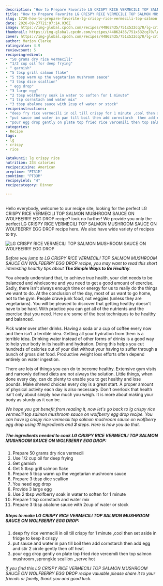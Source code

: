 ```yaml
---
description: "How to Prepare Favorite LG CRISPY RICE VERMECILI TOP SALMON MUSHROOM SAUCE ON WOLFBERRY  EGG DROP"
title: "How to Prepare Favorite LG CRISPY RICE VERMECILI TOP SALMON MUSHROOM SAUCE ON WOLFBERRY  EGG DROP"
slug: 1720-how-to-prepare-favorite-lg-crispy-rice-vermecili-top-salmon-mushroom-sauce-on-wolfberry-egg-drop
date: 2020-09-27T21:07:14.036Z
image: https://img-global.cpcdn.com/recipes/44862435/751x532cq70/lg-crispy-rice-vermecili-top-salmon-mushroom-sauce-on-wolfberry-egg-drop-recipe-main-photo.jpg
thumbnail: https://img-global.cpcdn.com/recipes/44862435/751x532cq70/lg-crispy-rice-vermecili-top-salmon-mushroom-sauce-on-wolfberry-egg-drop-recipe-main-photo.jpg
cover: https://img-global.cpcdn.com/recipes/44862435/751x532cq70/lg-crispy-rice-vermecili-top-salmon-mushroom-sauce-on-wolfberry-egg-drop-recipe-main-photo.jpg
author: Marion Clarke
ratingvalue: 4.9
reviewcount: 5
recipeingredient:
- "50 grams dry rice vermecili"
- "1/2 cup oil for deep frying"
- " garnish"
- "5 tbsp grill salmon flake"
- "5 tbsp warm up the vegetarian mushroom sauce"
- "3 tbsp dice scallion"
- " egg drop"
- "3 large egg"
- "2 tbsp wolfberry soak in water to soften for 1 minute"
- "1 tsp cornstach and water mix"
- "3 tbsp abalone sauce with 2cup of water or stock"
recipeinstructions:
- "deep fry rice vermecili in oil till crispy for 1 minute ,cool then set aside in fridge to keep it crispy"
- "put sauce and water in pan till boil then add cornstarch  then add egg and stir 2 circle gently then off heat"
- "pour egg drop gently on plate top fried rice vercemili then top salmon mushroom ,sprongkle scallion ,,serve hot"
categories:
- Recipe
tags:
- lg
- crispy
- rice

katakunci: lg crispy rice 
nutrition: 234 calories
recipecuisine: American
preptime: "PT31M"
cooktime: "PT33M"
recipeyield: "4"
recipecategory: Dinner

---
```

<br>
Hello everybody, welcome to our recipe site, looking for the perfect LG CRISPY RICE VERMECILI TOP SALMON MUSHROOM SAUCE ON WOLFBERRY  EGG DROP recipe? look no further! We provide you only the perfect LG CRISPY RICE VERMECILI TOP SALMON MUSHROOM SAUCE ON WOLFBERRY  EGG DROP recipe here. We also have wide variety of recipes to try.
<br>


![LG CRISPY RICE VERMECILI TOP SALMON MUSHROOM SAUCE ON WOLFBERRY  EGG DROP](https://img-global.cpcdn.com/recipes/44862435/751x532cq70/lg-crispy-rice-vermecili-top-salmon-mushroom-sauce-on-wolfberry-egg-drop-recipe-main-photo.jpg)

<i>Before you jump to LG CRISPY RICE VERMECILI TOP SALMON MUSHROOM SAUCE ON WOLFBERRY  EGG DROP recipe, you may want to read this short interesting healthy tips about <strong>The Simple Ways to Be Healthy</strong>.</i>

You already understand that, to achieve true health, your diet needs to be balanced and wholesome and you need to get a good amount of exercise. Sadly, there isn't always enough time or energy for us to really do the things we want to do. At the conclusion of the day, most of us want to go home, not to the gym. People crave junk food, not veggies (unless they are vegetarians). You will be pleased to discover that getting healthy doesn't have to be hard. With practice you can get all of the nutrients and the exercise that you need. Here are some of the best techniques to be healthy and balanced.

Pick water over other drinks. Having a soda or a cup of coffee every now and then isn’t a terrible idea. Getting all your hydration from them is a terrible idea. Drinking water instead of other forms of drinks is a good way to help your body in its health and hydration. Doing this helps you cut hundreds of calories out of your diet without your having to suffer through a bunch of gross diet food. Productive weight loss efforts often depend entirely on water ingestion.

There are lots of things you can do to become healthy. Extensive gym visits and narrowly defined diets are not always the solution. Little things, when done every day, can do plenty to enable you to get healthy and lose pounds. Make shrewd choices every day is a great start. A proper amount of physical activity each day is also necessary. Don't overlook that health isn't only about simply how much you weigh. It is more about making your body as sturdy as it can be. 


<i>We hope you got benefit from reading it, now let's go back to lg crispy rice vermecili top salmon mushroom sauce on wolfberry  egg drop recipe. You can have lg crispy rice vermecili top salmon mushroom sauce on wolfberry  egg drop using <strong>11</strong> ingredients and <strong>3</strong> steps. Here is how you do that.
</i>

##### The ingredients needed to cook LG CRISPY RICE VERMECILI TOP SALMON MUSHROOM SAUCE ON WOLFBERRY  EGG DROP:

1. Prepare 50 grams dry rice vermecili
1. Use 1/2 cup oil for deep frying
1. Get  garnish
1. Get 5 tbsp grill salmon flake
1. Prepare 5 tbsp warm up the vegetarian mushroom sauce
1. Prepare 3 tbsp dice scallion
1. You need  egg drop
1. Provide 3 large egg
1. Use 2 tbsp wolfberry soak in water to soften for 1 minute
1. Prepare 1 tsp cornstach and water mix
1. Prepare 3 tbsp abalone sauce with 2cup of water or stock


##### Steps to make LG CRISPY RICE VERMECILI TOP SALMON MUSHROOM SAUCE ON WOLFBERRY  EGG DROP:

1. deep fry rice vermecili in oil till crispy for 1 minute ,cool then set aside in fridge to keep it crispy
1. put sauce and water in pan till boil then add cornstarch  then add egg and stir 2 circle gently then off heat
1. pour egg drop gently on plate top fried rice vercemili then top salmon mushroom ,sprongkle scallion ,,serve hot


<i>If you find this LG CRISPY RICE VERMECILI TOP SALMON MUSHROOM SAUCE ON WOLFBERRY  EGG DROP recipe valuable please share it to your friends or family, thank you and good luck.</i>
